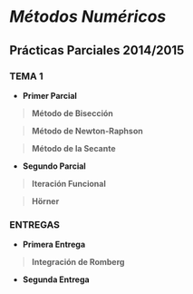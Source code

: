 # ***Métodos Numéricos***

## Prácticas Parciales 2014/2015

### TEMA 1

+ **Primer Parcial**

>**Método de Bisección**

>**Método de Newton-Raphson**

>**Método de la Secante**


+ **Segundo Parcial**

>**Iteración Funcional**

>**Hörner**

### ENTREGAS

+ **Primera Entrega**

>**Integración de Romberg**

+ **Segunda Entrega**

